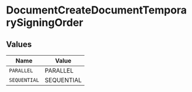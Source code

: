 # DocumentCreateDocumentTemporarySigningOrder


## Values

| Name         | Value        |
| ------------ | ------------ |
| `PARALLEL`   | PARALLEL     |
| `SEQUENTIAL` | SEQUENTIAL   |